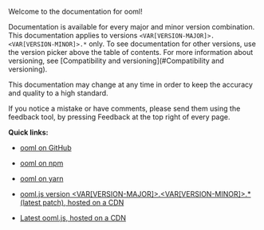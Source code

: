 Welcome to the documentation for ooml!

Documentation is available for every major and minor version combination. This documentation applies to versions `<VAR[VERSION-MAJOR]>.<VAR[VERSION-MINOR]>.*` only. To see documentation for other versions, use the version picker above the table of contents. For more information about versioning, see [Compatibility and versioning](#Compatibility and versioning).

This documentation may change at any time in order to keep the accuracy and quality to a high standard.

If you notice a mistake or have comments, please send them using the feedback tool, by pressing Feedback at the top right of every page.

**Quick links:**

- [ooml on GitHub](https://github.com/lerouche/ooml)
- [ooml on npm](https://www.npmjs.com/package/ooml)
- [ooml on yarn](https://yarn.fyi/ooml)


- [ooml.js version <VAR[VERSION-MAJOR]>.<VAR[VERSION-MINOR]>.* (latest patch), hosted on a CDN](https://wilsonl.in/ooml.<VAR[VERSION-MAJOR]>.<VAR[VERSION-MINOR]>.js)
- [Latest ooml.js, hosted on a CDN](https://wilsonl.in/ooml.latest.js)
